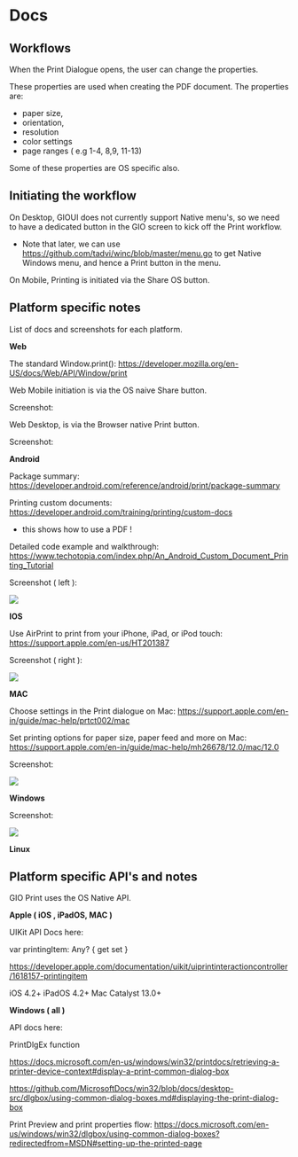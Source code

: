 # Docs


## Workflows

When the Print Dialogue opens, the user can change the properties.

These properties are used when creating the PDF document. The properties are:

- paper size,
- orientation,
- resolution
- color settings
- page ranges ( e.g 1-4, 8,9, 11-13)

Some of these properties are OS specific also.


## Initiating the workflow

On Desktop, GIOUI does not currently support Native menu's, so we need to have a dedicated button in the GIO screen to kick off the Print workflow. 

- Note that later, we can use https://github.com/tadvi/winc/blob/master/menu.go to get Native Windows menu, and hence a Print button in the menu.

On Mobile, Printing is initiated via the Share OS button.

## Platform specific notes

List of docs and screenshots for each platform.

**Web**

The standard Window.print(): https://developer.mozilla.org/en-US/docs/Web/API/Window/print

Web Mobile initiation is via the OS naive Share button.

Screenshot: 



Web Desktop, is via the Browser native Print button.

Screenshot: 


**Android**

Package summary: https://developer.android.com/reference/android/print/package-summary

Printing custom documents: https://developer.android.com/training/printing/custom-docs
- this shows how to use a PDF !

Detailed code example and walkthrough: https://www.techotopia.com/index.php/An_Android_Custom_Document_Printing_Tutorial

Screenshot ( left ): 

[<img src="https://eclipsesource.com/wp-content/uploads/2014/04/tabris-print3.png">](https://eclipsesource.com/wp-content/uploads/2014/04/tabris-print3.png)




**IOS**

Use AirPrint to print from your iPhone, iPad, or iPod touch: https://support.apple.com/en-us/HT201387

Screenshot ( right ): 

[<img src="https://eclipsesource.com/wp-content/uploads/2014/04/tabris-print3.png">](https://eclipsesource.com/wp-content/uploads/2014/04/tabris-print3.png)





**MAC**

Choose settings in the Print dialogue on Mac: https://support.apple.com/en-in/guide/mac-help/prtct002/mac

Set printing options for paper size, paper feed and more on Mac: https://support.apple.com/en-in/guide/mac-help/mh26678/12.0/mac/12.0

Screenshot: 

[<img src="https://help.apple.com/assets/5FFC9995A591642D7264E8CD/5FFC999CA591642D7264E900/en_GB/bfc459104d25a1d074499adea5100896.png">](https://help.apple.com/assets/5FFC9995A591642D7264E8CD/5FFC999CA591642D7264E900/en_GB/bfc459104d25a1d074499adea5100896.png)


**Windows**


Screenshot: 

[<img src="https://help.apple.com/assets/5FFC9995A591642D7264E8CD/5FFC999CA591642D7264E900/en_GB/bfc459104d25a1d074499adea5100896.png">](https://help.apple.com/assets/5FFC9995A591642D7264E8CD/5FFC999CA591642D7264E900/en_GB/bfc459104d25a1d074499adea5100896.png)


**Linux**



## Platform specific API's and notes

GIO Print uses the OS Native API.


**Apple ( iOS , iPadOS, MAC )**

UIKit API Docs here: 

var printingItem: Any? { get set }

https://developer.apple.com/documentation/uikit/uiprintinteractioncontroller/1618157-printingitem

iOS 4.2+
iPadOS 4.2+
Mac Catalyst 13.0+



**Windows ( all )**

API docs here:

PrintDlgEx function

https://docs.microsoft.com/en-us/windows/win32/printdocs/retrieving-a-printer-device-context#display-a-print-common-dialog-box

https://github.com/MicrosoftDocs/win32/blob/docs/desktop-src/dlgbox/using-common-dialog-boxes.md#displaying-the-print-dialog-box

Print Preview and print properties flow: https://docs.microsoft.com/en-us/windows/win32/dlgbox/using-common-dialog-boxes?redirectedfrom=MSDN#setting-up-the-printed-page






